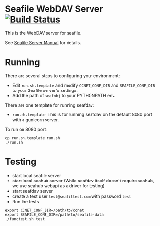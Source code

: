 # Seafile WebDAV Server [![Build Status](https://secure.travis-ci.org/haiwen/seafdav.svg?branch=master)](http://travis-ci.org/haiwen/seafdav)

This is the WebDAV server for seafile.

See [Seafile Server Manual](http://manual.seafile.com/extension/webdav.html) for details.

# Running
There are several steps to configuring your environment:
- Edit `run.sh.template` and  modify `CCNET_CONF_DIR` and `SEAFILE_CONF_DIR` to your Seafile server's settings.
- Add the path of `seafobj` to your PYTHONPATH env.

There are one template for running seafdav:
- `run.sh.template`: This is for running seafdav on the default 8080 port with a gunicorn server.

To run on 8080 port:
```
cp run.sh.template run.sh
./run.sh
```

# Testing

- start local seafile server
- start local seahub server (While seafdav itself doesn't require seahub, we use seahub webapi as a driver for testing)
- start seafdav server
- create a test user `test@seafiltest.com` with password `test`
- Run the tests
```
export CCNET_CONF_DIR=/path/to/ccnet
export SEAFILE_CONF_DIR=/path/to/seafile-data
./functest.sh test
```
